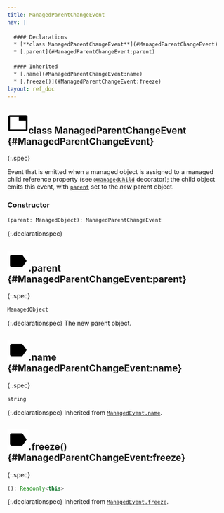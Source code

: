 ```yaml
---
title: ManagedParentChangeEvent
nav: |

  #### Declarations
  * [**class ManagedParentChangeEvent**](#ManagedParentChangeEvent)
  * [.parent](#ManagedParentChangeEvent:parent)

  #### Inherited
  * [.name](#ManagedParentChangeEvent:name)
  * [.freeze()](#ManagedParentChangeEvent:freeze)
layout: ref_doc
---
```


## ![](/assets/icons/spec-class.svg)class ManagedParentChangeEvent {#ManagedParentChangeEvent}
{:.spec}

Event that is emitted when a managed object is assigned to a managed child reference property (see [`@managedChild`](./managedChild) decorator); the child object emits this event, with [`parent`](#ManagedParentChangeEvent:parent) set to the _new_ parent object.

### Constructor
```typescript
(parent: ManagedObject): ManagedParentChangeEvent
```
{:.declarationspec}



## ![](/assets/icons/spec-property.svg).parent {#ManagedParentChangeEvent:parent}
{:.spec}

```typescript
ManagedObject
```
{:.declarationspec}
The new parent object.



## ![](/assets/icons/spec-property.svg).name {#ManagedParentChangeEvent:name}
{:.spec}

```typescript
string
```
{:.declarationspec}
Inherited from [`ManagedEvent.name`](./ManagedEvent#ManagedEvent:name).



## ![](/assets/icons/spec-method.svg).freeze() {#ManagedParentChangeEvent:freeze}
{:.spec}

```typescript
(): Readonly<this>
```
{:.declarationspec}
Inherited from [`ManagedEvent.freeze`](./ManagedEvent#ManagedEvent:freeze).

